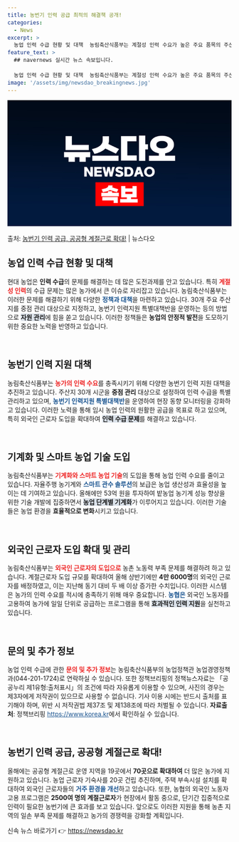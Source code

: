 ```yaml
---
title: 농번기 인력 공급 최적의 해결책 공개!
categories:
  - News
excerpt: >
  농업 인력 수급 현황 및 대책  농림축산식품부는 계절성 인력 수요가 높은 주요 품목의 주산지인 30개 시군을…
feature_text: >
  ## navernews 실시간 뉴스 속보입니다.

  농업 인력 수급 현황 및 대책  농림축산식품부는 계절성 인력 수요가 높은 주요 품목의 주산지인 30개 시군을…
image: '/assets/img/newsdao_breakingnews.jpg'
---
```


![뉴스다오 속보](/assets/img/newsdao_breakingnews.jpg)

<p>출처: <a href="https://newsdao.kr/4889" rel="dofollow">농번기 인력 공급, 공공형 계절근로 확대!</a> | 뉴스다오</p>

<h2 data-ke-size="size26">농업 인력 수급 현황 및 대책</h2>

<p data-ke-size="size16">현대 농업은 <b>인력 수급</b>의 문제를 해결하는 데 많은 도전과제를 안고 있습니다. 특히 <b><span style="color: #ee2323;">계절성 인력</span></b>의 수급 문제는 많은 농가에서 큰 이슈로 자리잡고 있습니다. 농림축산식품부는 이러한 문제를 해결하기 위해 다양한 <b><span style="color: #1a5490;">정책과 대책</span></b>을 마련하고 있습니다. 30개 주요 주산지를 중점 관리 대상으로 지정하고, 농번기 인력지원 특별대책반을 운영하는 등의 방법으로 <b><span style="background-color: #21538527;">자원 관리</span></b>에 힘을 쏟고 있습니다. 이러한 정책들은 <b>농업의 안정적 발전</b>을 도모하기 위한 중요한 노력을 반영하고 있습니다.</p>

<p data-ke-size="size16">&nbsp;</p>

<h2 data-ke-size="size26">농번기 인력 지원 대책</h2>

<p data-ke-size="size16">농림축산식품부는 <b><span style="color: #ee2323;">농가의 인력 수요</span></b>를 충족시키기 위해 다양한 농번기 인력 지원 대책을 추진하고 있습니다. 주산지 30개 시군을 <b>중점 관리</b> 대상으로 설정하여 인력 수급을 특별 관리하고 있으며, <b><span style="color: #1a5490;">농번기 인력지원 특별대책반</span></b>을 운영하여 현장 동향 모니터링을 강화하고 있습니다. 이러한 노력을 통해 임시 농업 인력의 원활한 공급을 목표로 하고 있으며, 특히 외국인 근로자 도입을 확대하여 <b><span style="background-color: #21538527;">인력 수급 문제</span></b>를 해결하고 있습니다.</p>

<p data-ke-size="size16">&nbsp;</p>

<h2 data-ke-size="size26">기계화 및 스마트 농업 기술 도입</h2>

<p data-ke-size="size16">농림축산식품부는 <b><span style="color: #ee2323;">기계화와 스마트 농업 기술</span></b>의 도입을 통해 농업 인력 수요를 줄이고 있습니다. 자율주행 농기계와 <b><span style="color: #1a5490;">스마트 관수 솔루션</span></b>의 보급은 농업 생산성과 효율성을 높이는 데 기여하고 있습니다. 올해에만 53억 원을 투자하여 밭농업 농기계 성능 향상을 위한 기술 개발에 집중하면서 <b><span style="background-color: #21538527;">농업 단계별 기계화</span></b>가 이루어지고 있습니다. 이러한 기술들은 농업 환경을 <b>효율적으로 변화</b>시키고 있습니다.</p>

<p data-ke-size="size16">&nbsp;</p>

<h2 data-ke-size="size26">외국인 근로자 도입 확대 및 관리</h2>

<p data-ke-size="size16">농림축산식품부는 <b><span style="color: #ee2323;">외국인 근로자의 도입으로</span></b> 농촌 노동력 부족 문제를 해결하려 하고 있습니다. 계절근로자 도입 규모를 확대하여 올해 상반기에만 <b>4만 6000명</b>의 외국인 근로자를 배정하였고, 이는 지난해 동기 대비 두 배 이상 증가한 수치입니다. 이러한 시스템은 농가의 인력 수요를 적시에 충족하기 위해 매우 중요합니다. <b><span style="color: #1a5490;">농협은</span></b> 외국인 노동자를 고용하여 농가에 일일 단위로 공급하는 프로그램을 통해 <b><span style="background-color: #21538527;">효과적인 인력 지원</span></b>을 실천하고 있습니다.</p>

<p data-ke-size="size16">&nbsp;</p>

<h2 data-ke-size="size26">문의 및 추가 정보</h2>

<p data-ke-size="size16">농업 인력 수급에 관한 <b><span style="color: #ee2323;">문의 및 추가 정보</span></b>는 농림축산식품부의 농업정책관 농업경영정책과(044-201-1724)로 연락하실 수 있습니다. 또한 정책브리핑의 정책뉴스자료는 「공공누리 제1유형:출처표시」의 조건에 따라 자유롭게 이용할 수 있으며, 사진의 경우는 제3자에게 저작권이 있으므로 사용할 수 없습니다. 기사 이용 시에는 반드시 출처를 표기해야 하며, 위반 시 저작권법 제37조 및 제138조에 따라 처벌될 수 있습니다. <b>자료출처</b>: 정책브리핑 <a href="https://https://www.korea.kr" style="color: #1a5490;">https://www.korea.kr</a>에서 확인하실 수 있습니다.</p>

<p data-ke-size="size16">&nbsp;</p>

<h2 data-ke-size="size26">농번기 인력 공급, 공공형 계절근로 확대!</h2>

<p data-ke-size="size16">올해에는 공공형 계절근로 운영 지역을 19곳에서 <b>70곳으로 확대하여</b> 더 많은 농가에 지원하고 있습니다. 농업 근로자 기숙사를 20곳 건립 추진하며, 주택 부속시설 설치를 확대하여 외국인 근로자들의 <b><span style="color: #1a5490;">거주 환경을 개선</span></b>하고 있습니다. 또한, 농협의 외국인 노동자 고용 프로그램은 <b>2500여 명의 계절근로자</b>가 현장에서 활동 중으로, 단기간 집중적으로 인력이 필요한 농번기에 큰 효과를 보고 있습니다. 앞으로도 이러한 지원을 통해 농촌 지역의 일손 부족 문제를 해결하고 농가의 경쟁력을 강화할 계획입니다.</p> 

신속 뉴스 바로가기 👉 <a href="https://newsdao.kr" rel="dofollow">https://newsdao.kr</a>


